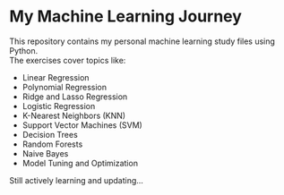 # My Machine Learning Journey

This repository contains my personal machine learning study files using Python.  
The exercises cover topics like:

- Linear Regression
- Polynomial Regression
- Ridge and Lasso Regression
- Logistic Regression
- K-Nearest Neighbors (KNN)
- Support Vector Machines (SVM)
- Decision Trees
- Random Forests
- Naive Bayes
- Model Tuning and Optimization

Still actively learning and updating...
